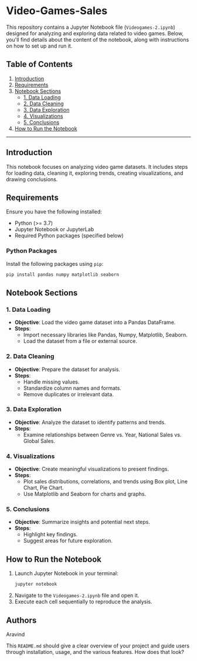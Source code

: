 # Video-Games-Sales

This repository contains a Jupyter Notebook file (`Videogames-2.ipynb`) designed for analyzing and exploring data related to video games. Below, you'll find details about the content of the notebook, along with instructions on how to set up and run it.

## Table of Contents
1. [Introduction](#introduction)
2. [Requirements](#requirements)
3. [Notebook Sections](#notebook-sections)
   - [1. Data Loading](#1-data-loading)
   - [2. Data Cleaning](#2-data-cleaning)
   - [3. Data Exploration](#3-data-exploration)
   - [4. Visualizations](#4-visualizations)
   - [5. Conclusions](#5-conclusions)
4. [How to Run the Notebook](#how-to-run-the-notebook)
---

## Introduction
This notebook focuses on analyzing video game datasets. It includes steps for loading data, cleaning it, exploring trends, creating visualizations, and drawing conclusions.

## Requirements
Ensure you have the following installed:
- Python (>= 3.7)
- Jupyter Notebook or JupyterLab
- Required Python packages (specified below)

### Python Packages
Install the following packages using `pip`:
```bash
pip install pandas numpy matplotlib seaborn
```

## Notebook Sections

### 1. Data Loading
- **Objective**: Load the video game dataset into a Pandas DataFrame.
- **Steps**:
  - Import necessary libraries like Pandas, Numpy, Matplotlib, Seaborn.
  - Load the dataset from a file or external source.

### 2. Data Cleaning
- **Objective**: Prepare the dataset for analysis.
- **Steps**:
  - Handle missing values.
  - Standardize column names and formats.
  - Remove duplicates or irrelevant data.

### 3. Data Exploration
- **Objective**: Analyze the dataset to identify patterns and trends.
- **Steps**:
  - Examine relationships between Genre vs. Year, National Sales vs. Global Sales.

### 4. Visualizations
- **Objective**: Create meaningful visualizations to present findings.
- **Steps**:
  - Plot sales distributions, correlations, and trends using Box plot, Line Chart, Pie Chart.
  - Use Matplotlib and Seaborn for charts and graphs.

### 5. Conclusions
- **Objective**: Summarize insights and potential next steps.
- **Steps**:
  - Highlight key findings.
  - Suggest areas for future exploration.

## How to Run the Notebook
1. Launch Jupyter Notebook in your terminal:
   ```bash
   jupyter notebook
   ```
2. Navigate to the `Videogames-2.ipynb` file and open it.
3. Execute each cell sequentially to reproduce the analysis.

## Authors
Aravind

This `README.md` should give a clear overview of your project and guide users through installation, usage, and the various features. How does that look?
